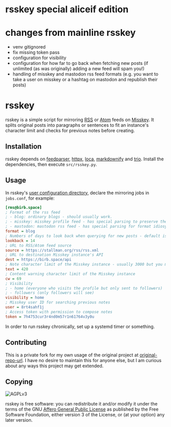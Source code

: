 # rsskey special aliceif edition

# changes from mainline rsskey
- venv gitignored
- fix missing token pass
- configuration for visibility
- configuration for how far to go back when fetching new posts (if unlimited (as was originally) adding a new feed will spam you!)
- handling of misskey and mastodon rss feed formats (e.g. you want to take a user on misskey or a hashtag on mastodon and republish their posts)

# rsskey

rsskey is a simple script for mirroring [RSS] or [Atom] feeds on [Misskey].
It splits original posts into paragraphs or sentences to fit an instance's
character limit and checks for previous notes before creating.

## Installation

rsskey depends on [feedparser], [httpx], [loca], [markdownify] and [trio].
Install the dependencies, then execute `src/rsskey.py`.

## Usage

In rsskey's [user configuration directory][loca],
declare the mirroring jobs in `jobs.conf`, for example:

```ini
[rms@birb.space]
; Format of the rss feed
; - blog: ordinary blogs - should usually work.
; - misskey: misskey profile feed - has special parsing to preserve the CW field.
; - mastodon: mastodon rss feed - has special parsing for format idiosyncrasies.
format = blog
; Numbers of days to look back when querying for new posts - default is 1 day.
lookback = 14
; URL to RSS/Atom feed source
source = https://stallman.org/rss/rss.xml
; URL to destination Misskey instance's API
dest = https://birb.space/api
; Note character limit of the Misskey instance - usually 3000 but you may want to keep it low for various reasons.
text = 420
; Content warning character limit of the Misskey instance
cw = 69
; Visibility
; - home (everyone who visits the profile but only sent to followers)
; - followers (only followers will see)
visibility = home
; Misskey user ID for searching previous notes
user = 8rt4sahf1j
; Access token with permission to compose notes
token = 7h4753cur3r4nd0m57r1n61764v3y0u
```

In order to run rsskey chronically, set up a systemd timer or something.

## Contributing

This is a private fork for my own usage of the original project at [original-repo-url]. I have no desire to maintain this for anyone else, but I am curious about any ways this project may get extended.

## Copying

![AGPLv3](https://www.gnu.org/graphics/agplv3-155x51.png)

rsskey is free software: you can redistribute it and/or modify it
under the terms of the GNU [Affero General Public License][agplv3] as
published by the Free Software Foundation, either version 3 of the License,
or (at your option) any later version.

[RSS]: https://www.rssboard.org/rss-specification
[Atom]: https://tools.ietf.org/html/rfc5023
[Misskey]: https://join.misskey.page
[feedparser]: https://feedparser.readthedocs.io
[httpx]: https://www.python-httpx.org
[loca]: https://pypi.org/project/loca
[markdownify]: https://pypi.org/project/markdownify
[trio]: https://trio.readthedocs.io
[~cnx/misc@lists.sr.ht]: https://lists.sr.ht/~cnx/misc
[git send-email]: https://git-send-email.io
[agplv3]: https://www.gnu.org/licenses/agpl-3.0.html
[original-repo-url]: https://sr.ht/~cnx/rsskey/

